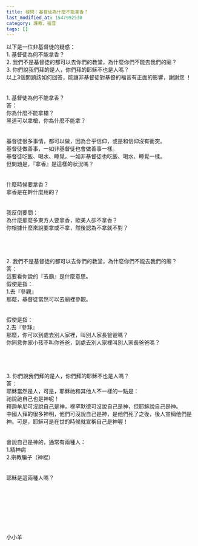 ```yaml
---
title: 發問：基督徒為什麼不能拿香？
last_modified_at: 1547992530
category: 護教、福音
tags: []
---
```


<p>以下是一位非基督徒的疑惑：<br/>1. 基督徒為何不能拿香？<br/>2. 我們不是基督徒的都可以去你們的教堂，為什麼你們不能去我們的廟？<br/>3. 你們說我們拜的是人，你們拜的耶穌不也是人嗎？<br/>以上3個問題該如何回答，能讓非基督徒對基督的福音有正面的影響，謝謝您 ！<br/><!--more--><br/><br/>1. 基督徒為何不能拿香？<br/>答：<br/>你為什麼不能拿槍？<br/>黑道可以拿槍，你為什麼不能拿？<br/> <br/><br/>基督徒很多事情，都可以做，因為合乎信仰，或是和信仰沒有衝突。<br/>基督徒做善事，一如非基督徒也會做善事一樣。<br/>基督徒吃飯、喝水、睡覺，一如非基督徒也吃飯、喝水、睡覺一樣。<br/>但問題是，『拿香』是這樣的狀況嗎？<br/> <br/><br/>什麼時候要拿香？<br/>拿香是在幹什麼用的？<br/> <br/><br/>我反倒要問：<br/>為什麼那麼多東方人要拿香，歐美人卻不拿香？<br/>你根據什麼來說要拿或不拿，然後認為不拿就不對？<br/> <br/> <br/><br/><br/>2. 我們不是基督徒的都可以去你們的教堂，為什麼你們不能去我們的廟？<br/>答：<br/>這要看你說的『去廟』是什麼意思。<br/>假使是指：<br/>1.去『參觀』<br/>那麼，基督徒當然可以去廟裡參觀。<br/> <br/><br/>假使是指：<br/>2.去『參拜』<br/>那麼，你可以到處去別人家裡，叫別人家長爸爸嗎？<br/>你同意你家小孩不叫你爸爸，到處去別人家裡叫別人家長爸爸嗎？<br/> <br/> <br/> <br/><br/>3. 你們說我們拜的是人，你們拜的耶穌不也是人嗎？<br/>答：<br/>耶穌當然是人，可是，耶穌祂和其他人不一樣的一點是：<br/>祂說祂自己也是神呢！<br/>釋迦牟尼可沒說自己是神，穆罕默德可沒說自己是神，但耶穌說自己是神。<br/> 中國人拜的很多神明，他們可沒說自己是神，是他們死了之後，後人宣稱他們是神。可是，耶穌可是在世的時候就宣稱自己是神喔！<br/><br/><br/>會說自己是神的，通常有兩種人：<br/>1.精神病<br/>2.宗教騙子（神棍）<br/> <br/><br/>耶穌是這兩種人嗎？<br/><br/><br/><br/><br/><br/><br/><br/><br/>小小羊<br/><br/>
</p>